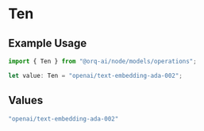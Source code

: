 # Ten

## Example Usage

```typescript
import { Ten } from "@orq-ai/node/models/operations";

let value: Ten = "openai/text-embedding-ada-002";
```

## Values

```typescript
"openai/text-embedding-ada-002"
```